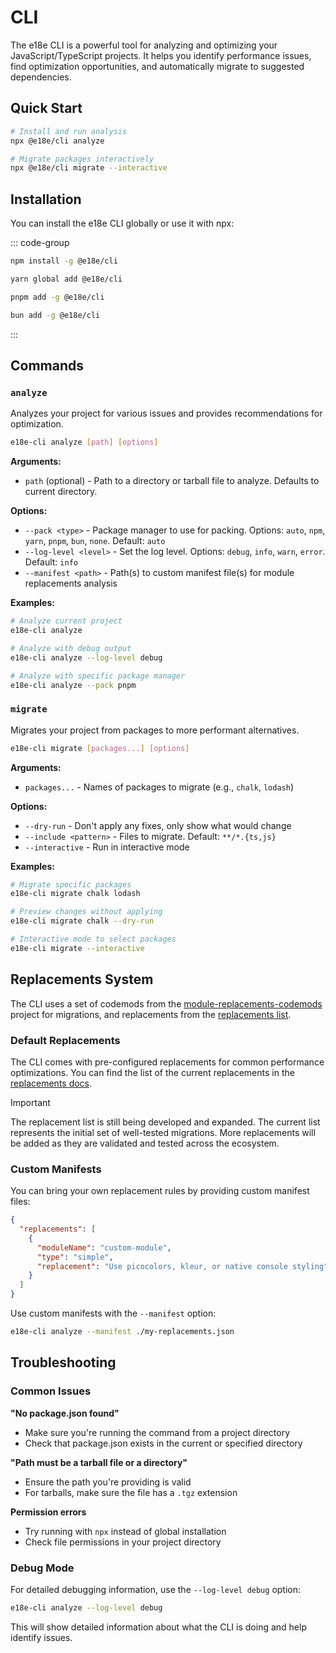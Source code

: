 # CLI

The e18e CLI is a powerful tool for analyzing and optimizing your JavaScript/TypeScript projects. It helps you identify performance issues, find optimization opportunities, and automatically migrate to suggested dependencies.

## Quick Start

```sh
# Install and run analysis
npx @e18e/cli analyze

# Migrate packages interactively
npx @e18e/cli migrate --interactive
```

## Installation

You can install the e18e CLI globally or use it with npx:

::: code-group

```sh [npm]
npm install -g @e18e/cli
```

```sh [yarn]
yarn global add @e18e/cli
```

```sh [pnpm]
pnpm add -g @e18e/cli
```

```sh [bun]
bun add -g @e18e/cli
```

:::

## Commands

### `analyze`

Analyzes your project for various issues and provides recommendations for optimization.

```sh
e18e-cli analyze [path] [options]
```

**Arguments:**
- `path` (optional) - Path to a directory or tarball file to analyze. Defaults to current directory.

**Options:**
- `--pack <type>` - Package manager to use for packing. Options: `auto`, `npm`, `yarn`, `pnpm`, `bun`, `none`. Default: `auto`
- `--log-level <level>` - Set the log level. Options: `debug`, `info`, `warn`, `error`. Default: `info`
- `--manifest <path>` - Path(s) to custom manifest file(s) for module replacements analysis

**Examples:**
```sh
# Analyze current project
e18e-cli analyze

# Analyze with debug output
e18e-cli analyze --log-level debug

# Analyze with specific package manager
e18e-cli analyze --pack pnpm
```

### `migrate`

Migrates your project from packages to more performant alternatives.

```sh
e18e-cli migrate [packages...] [options]
```

**Arguments:**
- `packages...` - Names of packages to migrate (e.g., `chalk`, `lodash`)

**Options:**
- `--dry-run` - Don't apply any fixes, only show what would change
- `--include <pattern>` - Files to migrate. Default: `**/*.{ts,js}`
- `--interactive` - Run in interactive mode

**Examples:**
```sh
# Migrate specific packages
e18e-cli migrate chalk lodash

# Preview changes without applying
e18e-cli migrate chalk --dry-run

# Interactive mode to select packages
e18e-cli migrate --interactive
```

## Replacements System

The CLI uses a set of codemods from the [module-replacements-codemods](https://github.com/es-tooling/module-replacements-codemods) project for migrations, and replacements from the [replacements list](https://e18e.dev/docs/replacements.html).

### Default Replacements

The CLI comes with pre-configured replacements for common performance optimizations. You can find the list of the current replacements in the [replacements docs](https://e18e.dev/docs/replacements.html).

> [!IMPORTANT]
> The replacement list is still being developed and expanded. The current list represents the initial set of well-tested migrations. More replacements will be added as they are validated and tested across the ecosystem.

### Custom Manifests

You can bring your own replacement rules by providing custom manifest files:

```json
{
  "replacements": [
    {
      "moduleName": "custom-module",
      "type": "simple",
      "replacement": "Use picocolors, kleur, or native console styling"
    }
  ]
}
```

Use custom manifests with the `--manifest` option:

```sh
e18e-cli analyze --manifest ./my-replacements.json
```

## Troubleshooting

### Common Issues

**"No package.json found"**
- Make sure you're running the command from a project directory
- Check that package.json exists in the current or specified directory

**"Path must be a tarball file or a directory"**
- Ensure the path you're providing is valid
- For tarballs, make sure the file has a `.tgz` extension

**Permission errors**
- Try running with `npx` instead of global installation
- Check file permissions in your project directory

### Debug Mode

For detailed debugging information, use the `--log-level debug` option:

```sh
e18e-cli analyze --log-level debug
```

This will show detailed information about what the CLI is doing and help identify issues.
